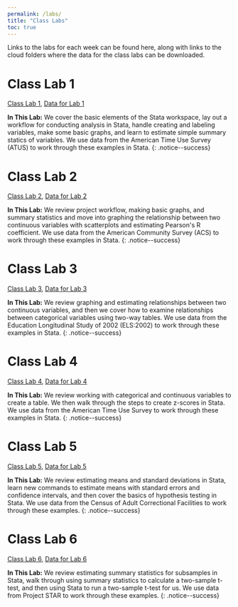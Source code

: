 ```yaml
---
permalink: /labs/
title: "Class Labs"
toc: true
---
```


Links to the labs for each week can be found here, along with links to the cloud folders where the data for the class labs can be downloaded.

# Class Lab 1
[Class Lab 1](https://stevebholt.github.io/rpad316/labs/class-lab-1/), [Data for Lab 1](https://www.dropbox.com/sh/p9x5rg03bft9pz9/AABMoSaA23QHWRs7H0Yr4wrHa?dl=0)

**In This Lab:** We cover the basic elements of the Stata workspace, lay out a workflow for conducting analysis in Stata, handle creating and labeling variables, make some basic graphs, and learn to estimate simple summary statics of variables. We use data from the American Time Use Survey (ATUS) to work through these examples in Stata.
{: .notice--success}

# Class Lab 2
[Class Lab 2](https://stevebholt.github.io/rpad316/labs/class-lab-2/), [Data for Lab 2](https://www.dropbox.com/sh/tl9c3j11e5jwwxy/AACsCL39upFd1EGbhuDc6ibwa?dl=0)

**In This Lab:** We review project workflow, making basic graphs, and summary statistics and move into graphing the relationship between two continuous variables with scatterplots and estimating Pearson's R coefficient. We use data from the American Community Survey (ACS) to work through these examples in Stata.
{: .notice--success}

# Class Lab 3
[Class Lab 3](https://stevebholt.github.io/rpad316/labs/class-lab-3/), [Data for Lab 3](https://www.dropbox.com/sh/084t1a7idu856vm/AABiNmizS785oHW9Pjlj7wcCa?dl=0)

**In This Lab:** We review graphing and estimating relationships between two continuous variables, and then we cover how to examine relationships between categorical variables using two-way tables. We use data from the Education Longitudinal Study of 2002 (ELS:2002) to work through these examples in Stata.
{: .notice--success}

# Class Lab 4
[Class Lab 4](https://stevebholt.github.io/rpad316/labs/class-lab-4/), [Data for Lab 4](https://www.dropbox.com/sh/dpipgfbkqnuq9ze/AACIG-5MLmgIANhRLb6dkwcTa?dl=0)

**In This Lab:** We review working with categorical and continuous variables to create a table. We then walk through the steps to create z-scores in Stata. We use data from the American Time Use Survey to work through these examples in Stata.
{: .notice--success}

# Class Lab 5
[Class Lab 5](https://stevebholt.github.io/rpad316/labs/class-lab-5/), [Data for Lab 5](https://www.dropbox.com/sh/1gyy14ejqqahi93/AADqneVCaC0b1uZ34HCAQicsa?dl=0)

**In This Lab:** We review estimating means and standard deviations in Stata, learn new commands to estimate means with standard errors and confidence intervals, and then cover the basics of hypothesis testing in Stata. We use data from the Census of Adult Correctional Facilities to work through these examples.
{: .notice--success}

# Class Lab 6
[Class Lab 6](https://stevebholt.github.io/rpad316/labs/class-lab-6/), [Data for Lab 6](https://www.dropbox.com/sh/ssj0u61p5opgpn4/AAAG3guiTTF85cBJCEeeFOdea?dl=0)

**In This Lab:** We review estimating summary statistics for subsamples in Stata, walk through using summary statistics to calculate a two-sample t-test, and then using Stata to run a two-sample t-test for us. We use data from Project STAR to work through these examples.
{: .notice--success}